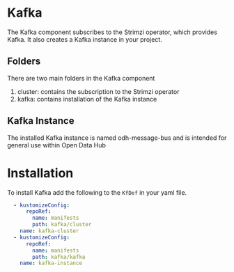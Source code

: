 # Kafka

The Kafka component subscribes to the Strimzi operator, which provides Kafka.  It also creates a
Kafka instance in your project.

## Folders
There are two main folders in the Kafka component
1. cluster: contains the subscription to the Strimzi operator
2. kafka: contains installation of the Kafka instance

## Kafka Instance

The installed Kafka instance is named odh-message-bus and is intended for general use within Open Data Hub

# Installation
To install Kafka add the following to the `KfDef` in your yaml file.

```yaml
  - kustomizeConfig:
      repoRef:
        name: manifests
        path: kafka/cluster
    name: kafka-cluster
  - kustomizeConfig:
      repoRef:
        name: manifests
        path: kafka/kafka
    name: kafka-instance
```

